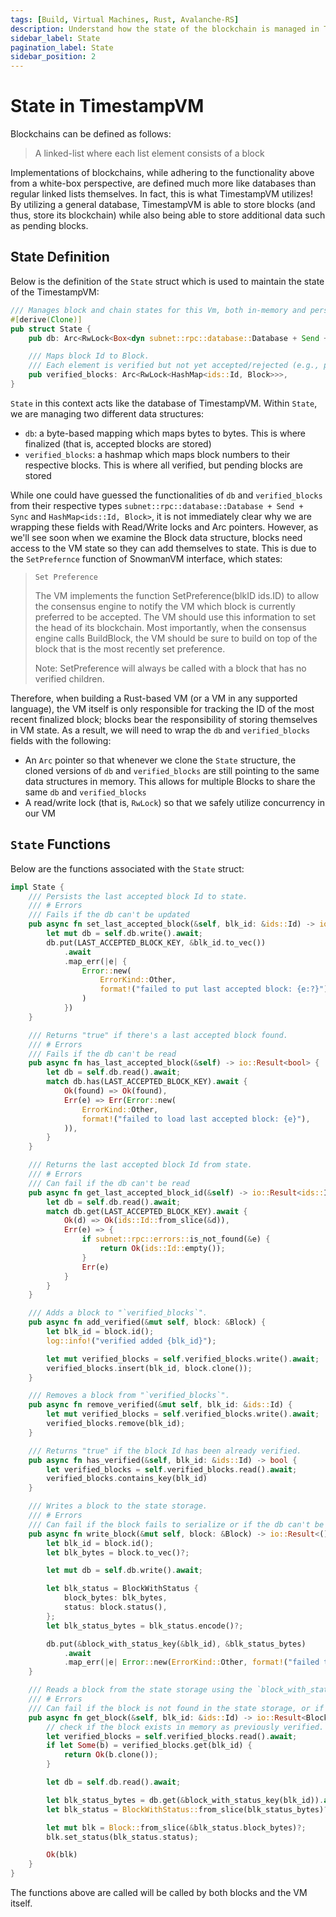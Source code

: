 ```yaml
---
tags: [Build, Virtual Machines, Rust, Avalanche-RS]
description: Understand how the state of the blockchain is managed in TimestampVM
sidebar_label: State
pagination_label: State
sidebar_position: 2
---
```


# State in TimestampVM

Blockchains can be defined as follows:

> A linked-list where each list element consists of a block

Implementations of blockchains, while adhering to the functionality above from a white-box perspective, are defined much more like databases than regular linked lists themselves. In fact, this is what TimestampVM utilizes! By utilizing a general database, TimestampVM is able to store blocks (and thus, store its blockchain) while also being able to store additional data such as pending blocks. 

## State Definition

Below is the definition of the `State` struct which is used to maintain the state of the TimestampVM:

```rust
/// Manages block and chain states for this Vm, both in-memory and persistent.
#[derive(Clone)]
pub struct State {
    pub db: Arc<RwLock<Box<dyn subnet::rpc::database::Database + Send + Sync>>>,

    /// Maps block Id to Block.
    /// Each element is verified but not yet accepted/rejected (e.g., preferred).
    pub verified_blocks: Arc<RwLock<HashMap<ids::Id, Block>>>,
}
```

`State` in this context acts like the database of TimestampVM. Within `State`, we are managing two different data structures:

- `db`: a byte-based mapping which maps bytes to bytes. This is where finalized (that is, accepted blocks are stored)
- `verified_blocks`: a hashmap which maps block numbers to their respective blocks. This is where all verified, but pending blocks are stored

While one could have guessed the functionalities of `db` and `verified_blocks` from their respective types `subnet::rpc::database::Database + Send + Sync` and `HashMap<ids::Id, Block>`, it is not immediately clear why we are wrapping these fields with Read/Write locks and Arc pointers. However, as we'll see soon when we examine the Block data structure, blocks need access to the VM state so they can add themselves to state. This is due to the `SetPrefernce` function of SnowmanVM interface, which states:

> `Set Preference`
>
> The VM implements the function SetPreference(blkID ids.ID) to allow the consensus engine to notify the VM which block is currently preferred to be accepted. The VM should use this information to set the head of its blockchain. Most importantly, when the consensus engine calls BuildBlock, the VM should be sure to build on top of the block that is the most recently set preference.
>
> Note: SetPreference will always be called with a block that has no verified children.

Therefore, when building a Rust-based VM (or a VM in any supported language), the VM itself is only responsible for tracking the ID of the most recent finalized block; blocks bear the responsibility of storing themselves in VM state. As a result, we will need to wrap the `db` and `verified_blocks` fields with the following:

- An `Arc` pointer so that whenever we clone the `State` structure, the cloned versions of `db` and `verified_blocks` are still pointing to the same data structures in memory. This allows for multiple Blocks to share the same `db` and `verified_blocks`
- A read/write lock (that is, `RwLock`) so that we safely utilize concurrency in our VM

## `State` Functions

Below are the functions associated with the `State` struct:

```rust title="timestampvm/src/state/mod.rs"
impl State {
    /// Persists the last accepted block Id to state.
    /// # Errors
    /// Fails if the db can't be updated
    pub async fn set_last_accepted_block(&self, blk_id: &ids::Id) -> io::Result<()> {
        let mut db = self.db.write().await;
        db.put(LAST_ACCEPTED_BLOCK_KEY, &blk_id.to_vec())
            .await
            .map_err(|e| {
                Error::new(
                    ErrorKind::Other,
                    format!("failed to put last accepted block: {e:?}"),
                )
            })
    }

    /// Returns "true" if there's a last accepted block found.
    /// # Errors
    /// Fails if the db can't be read
    pub async fn has_last_accepted_block(&self) -> io::Result<bool> {
        let db = self.db.read().await;
        match db.has(LAST_ACCEPTED_BLOCK_KEY).await {
            Ok(found) => Ok(found),
            Err(e) => Err(Error::new(
                ErrorKind::Other,
                format!("failed to load last accepted block: {e}"),
            )),
        }
    }

    /// Returns the last accepted block Id from state.
    /// # Errors
    /// Can fail if the db can't be read
    pub async fn get_last_accepted_block_id(&self) -> io::Result<ids::Id> {
        let db = self.db.read().await;
        match db.get(LAST_ACCEPTED_BLOCK_KEY).await {
            Ok(d) => Ok(ids::Id::from_slice(&d)),
            Err(e) => {
                if subnet::rpc::errors::is_not_found(&e) {
                    return Ok(ids::Id::empty());
                }
                Err(e)
            }
        }
    }

    /// Adds a block to "`verified_blocks`".
    pub async fn add_verified(&mut self, block: &Block) {
        let blk_id = block.id();
        log::info!("verified added {blk_id}");

        let mut verified_blocks = self.verified_blocks.write().await;
        verified_blocks.insert(blk_id, block.clone());
    }

    /// Removes a block from "`verified_blocks`".
    pub async fn remove_verified(&mut self, blk_id: &ids::Id) {
        let mut verified_blocks = self.verified_blocks.write().await;
        verified_blocks.remove(blk_id);
    }

    /// Returns "true" if the block Id has been already verified.
    pub async fn has_verified(&self, blk_id: &ids::Id) -> bool {
        let verified_blocks = self.verified_blocks.read().await;
        verified_blocks.contains_key(blk_id)
    }

    /// Writes a block to the state storage.
    /// # Errors
    /// Can fail if the block fails to serialize or if the db can't be updated
    pub async fn write_block(&mut self, block: &Block) -> io::Result<()> {
        let blk_id = block.id();
        let blk_bytes = block.to_vec()?;

        let mut db = self.db.write().await;

        let blk_status = BlockWithStatus {
            block_bytes: blk_bytes,
            status: block.status(),
        };
        let blk_status_bytes = blk_status.encode()?;

        db.put(&block_with_status_key(&blk_id), &blk_status_bytes)
            .await
            .map_err(|e| Error::new(ErrorKind::Other, format!("failed to put block: {e:?}")))
    }

    /// Reads a block from the state storage using the `block_with_status_key`.
    /// # Errors
    /// Can fail if the block is not found in the state storage, or if the block fails to deserialize
    pub async fn get_block(&self, blk_id: &ids::Id) -> io::Result<Block> {
        // check if the block exists in memory as previously verified.
        let verified_blocks = self.verified_blocks.read().await;
        if let Some(b) = verified_blocks.get(blk_id) {
            return Ok(b.clone());
        }

        let db = self.db.read().await;

        let blk_status_bytes = db.get(&block_with_status_key(blk_id)).await?;
        let blk_status = BlockWithStatus::from_slice(blk_status_bytes)?;

        let mut blk = Block::from_slice(&blk_status.block_bytes)?;
        blk.set_status(blk_status.status);

        Ok(blk)
    }
}
```

The functions above are called will be called by both blocks and the VM itself.
